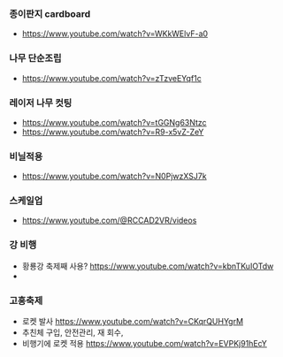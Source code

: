 
### 종이판지 cardboard
- https://www.youtube.com/watch?v=WKkWElvF-a0




### 나무 단순조립
- https://www.youtube.com/watch?v=zTzveEYqf1c

### 레이저 나무 컷팅
- https://www.youtube.com/watch?v=tGGNg63Ntzc
- https://www.youtube.com/watch?v=R9-x5vZ-ZeY

### 비닐적용
- https://www.youtube.com/watch?v=N0PjwzXSJ7k



### 스케일업

- https://www.youtube.com/@RCCAD2VR/videos



### 강 비행
- 황룡강 축제째 사용? https://www.youtube.com/watch?v=kbnTKuIOTdw
- 


### 고흥축제
- 로켓 발사 https://www.youtube.com/watch?v=CKqrQUHYgrM
- 추친체 구입, 안전관리, 재 회수, 
- 비행기에 로켓 적용 https://www.youtube.com/watch?v=EVPKj91hEcY


